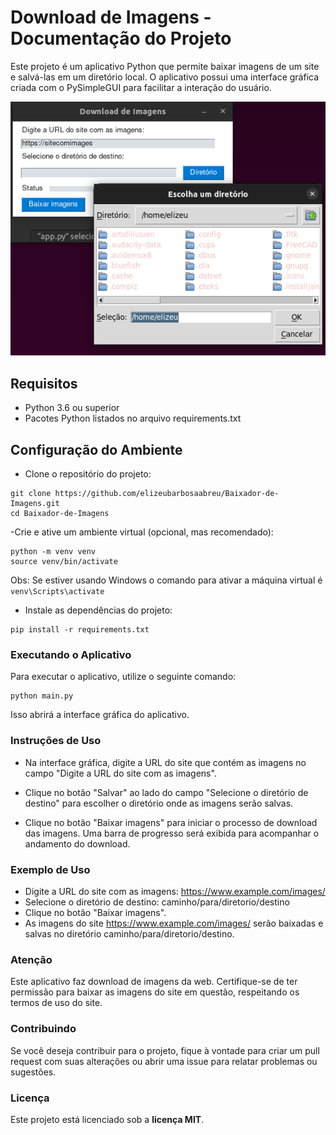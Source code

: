 # Download de Imagens - Documentação do Projeto

Este projeto é um aplicativo Python que permite baixar imagens de um site e salvá-las em um diretório local. O aplicativo possui uma interface gráfica criada com o PySimpleGUI para facilitar a interação do usuário.

![Captura de tela do App](image/screen.png)

## Requisitos
- Python 3.6 ou superior
- Pacotes Python listados no arquivo requirements.txt
## Configuração do Ambiente
- Clone o repositório do projeto:

~~~
git clone https://github.com/elizeubarbosaabreu/Baixador-de-Imagens.git
cd Baixador-de-Imagens
~~~
-Crie e ative um ambiente virtual (opcional, mas recomendado):
~~~
python -m venv venv
source venv/bin/activate
~~~

Obs: Se estiver usando Windows o comando para ativar a máquina virtual é ```venv\Scripts\activate```
- Instale as dependências do projeto:

~~~
pip install -r requirements.txt
~~~

### Executando o Aplicativo
Para executar o aplicativo, utilize o seguinte comando:

~~~
python main.py
~~~
Isso abrirá a interface gráfica do aplicativo.

### Instruções de Uso
- Na interface gráfica, digite a URL do site que contém as imagens no campo "Digite a URL do site com as imagens".

- Clique no botão "Salvar" ao lado do campo "Selecione o diretório de destino" para escolher o diretório onde as imagens serão salvas.

- Clique no botão "Baixar imagens" para iniciar o processo de download das imagens. Uma barra de progresso será exibida para acompanhar o andamento do download.

### Exemplo de Uso
- Digite a URL do site com as imagens: https://www.example.com/images/
- Selecione o diretório de destino: caminho/para/diretorio/destino
- Clique no botão "Baixar imagens".
- As imagens do site https://www.example.com/images/ serão baixadas e salvas no diretório caminho/para/diretorio/destino.

### Atenção
Este aplicativo faz download de imagens da web. Certifique-se de ter permissão para baixar as imagens do site em questão, respeitando os termos de uso do site.

### Contribuindo
Se você deseja contribuir para o projeto, fique à vontade para criar um pull request com suas alterações ou abrir uma issue para relatar problemas ou sugestões.

### Licença
Este projeto está licenciado sob a **licença MIT**.

